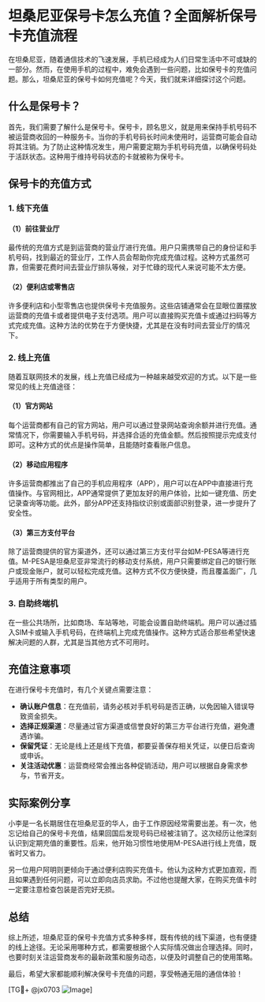 # 坦桑尼亚保号卡怎么充值？全面解析保号卡充值流程

在坦桑尼亚，随着通信技术的飞速发展，手机已经成为人们日常生活中不可或缺的一部分。然而，在使用手机的过程中，难免会遇到一些问题，比如保号卡的充值问题。那么，坦桑尼亚的保号卡如何充值呢？今天，我们就来详细探讨这个问题。

## 什么是保号卡？

首先，我们需要了解什么是保号卡。保号卡，顾名思义，就是用来保持手机号码不被运营商收回的一种服务卡。当你的手机号码长时间未使用时，运营商可能会自动将其注销。为了防止这种情况发生，用户需要定期为手机号码充值，以确保号码处于活跃状态。这种用于维持号码状态的卡就被称为保号卡。

## 保号卡的充值方式

### 1. 线下充值

#### （1）前往营业厅
最传统的充值方式是到运营商的营业厅进行充值。用户只需携带自己的身份证和手机号码，找到最近的营业厅，工作人员会帮助你完成充值过程。这种方式虽然可靠，但需要花费时间去营业厅排队等候，对于忙碌的现代人来说可能不太方便。

#### （2）便利店或零售店
许多便利店和小型零售店也提供保号卡充值服务。这些店铺通常会在显眼位置摆放运营商的充值卡或者提供电子支付选项。用户可以直接购买充值卡或通过扫码等方式完成充值。这种方法的优势在于方便快捷，尤其是在没有时间去营业厅的情况下。

### 2. 线上充值

随着互联网技术的发展，线上充值已经成为一种越来越受欢迎的方式。以下是一些常见的线上充值途径：

#### （1）官方网站
每个运营商都有自己的官方网站，用户可以通过登录网站查询余额并进行充值。通常情况下，你需要输入手机号码，并选择合适的充值金额。然后按照提示完成支付即可。这种方式的优点是操作简单，且能随时查看账户信息。

#### （2）移动应用程序
许多运营商都推出了自己的手机应用程序（APP），用户可以在APP中直接进行充值操作。与官网相比，APP通常提供了更加友好的用户体验，比如一键充值、历史记录查询等功能。此外，部分APP还支持指纹识别或面部识别登录，进一步提升了安全性。

#### （3）第三方支付平台
除了运营商提供的官方渠道外，还可以通过第三方支付平台如M-PESA等进行充值。M-PESA是坦桑尼亚非常流行的移动支付系统，用户只需要绑定自己的银行账户或现金账户，就可以轻松完成充值。这种方式不仅方便快捷，而且覆盖面广，几乎适用于所有类型的用户。

### 3. 自助终端机

在一些公共场所，比如商场、车站等地，可能会设置自助终端机。用户可以通过插入SIM卡或输入手机号码，在终端机上完成充值操作。这种方式适合那些希望快速解决问题的人群，尤其是当其他方式不可用时。

## 充值注意事项

在进行保号卡充值时，有几个关键点需要注意：

- **确认账户信息**：在充值前，请务必核对手机号码是否正确，以免因输入错误导致资金损失。
- **选择正规渠道**：尽量通过官方渠道或信誉良好的第三方平台进行充值，避免遭遇诈骗。
- **保留凭证**：无论是线上还是线下充值，都要妥善保存相关凭证，以便日后查询或申诉。
- **关注活动优惠**：运营商经常会推出各种促销活动，用户可以根据自身需求参与，节省开支。

## 实际案例分享

小李是一名长期居住在坦桑尼亚的华人，由于工作原因经常需要出差。有一次，他忘记给自己的保号卡充值，结果回国后发现号码已经被注销了。这次经历让他深刻认识到定期充值的重要性。后来，他开始习惯性地使用M-PESA进行线上充值，既省时又省力。

另一位用户阿明则更倾向于通过便利店购买充值卡。他认为这种方式更加直观，而且如果遇到任何问题，可以立即向店员求助。不过他也提醒大家，在购买充值卡时一定要注意检查包装是否完好无损。

## 总结

综上所述，坦桑尼亚的保号卡充值方式多种多样，既有传统的线下渠道，也有便捷的线上途径。无论采用哪种方式，都需要根据个人实际情况做出合理选择。同时，也要时刻关注运营商发布的最新政策和服务动态，以便及时调整自己的使用策略。

最后，希望大家都能顺利解决保号卡充值的问题，享受畅通无阻的通信体验！

[TG💪+ @jx0703 ![Image](https://github.com/user-attachments/assets/dbca1d08-cadb-493c-b0ec-ad6f7a83f270)]